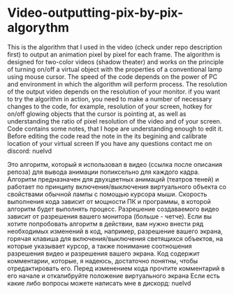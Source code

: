 # Video-outputting-pix-by-pix-algorythm
  This is the algorithm that I used in the video (check under repo description first) to output an animation pixel by pixel for each frame. The algorithm is designed for two-color videos (shadow theater) and works on the principle of turning on/off a virtual object with the properties of a conventional lamp using mouse cursor. The speed of the code depends on the power of PC and environment in which the algorithm will perform process. The resolution of the output video depends on the resolution of your monitor. if you want to try the algorithm in action, you need to make a number of necessary changes to the code, for example, resolution of your screen, hotkey for on/off glowing objects that the cursor is pointing at, as well as understanding the ratio of pixel resolution of the video and of your screen. Code contains some notes, that I hope are understanding enough to edit it.
  Before editing the code read the note in the its begining and calibrate location of your virtual screen
  If you have any questions contact me on discord: nuelvd

  Это алгоритм, который я использовал в видео (ссылка после описания репоза) для вывода анимации попиксельно для каждого кадра. Алгоритм предназначен для двухцветных анимаций (театров теней) и работает по принципу включения/выключения виртуального объекта со свойствами обычной лампы с помощью курсора мыши. Скорость выполнения кода зависит от мощности ПК и программы, в которой алгоритм будет выполнять процесс. Разрешение создаваемого видео зависит от разрешения вашего монитора (больше - четче). Если вы хотите попробовать алгоритм в действии, вам нужно внести ряд необходимых изменений в код, например, разрешение вашего экрана, горячая клавиша для включения/выключения светящихся объектов, на которые указывает курсор, а также понимание соотношения разрешения видео и разрешения вашего экрана. Код содержит  комментарии, которые, я надеюсь, достаточно понятны, чтобы отредактировать его.
  Перед изменением кода прочтите комментарий в его начале и откалибруйте положение виртуального экрана
  Если есть какие либо вопросы можете написать мне в дискорд: nuelvd
